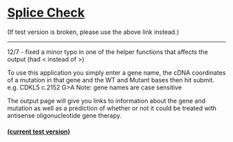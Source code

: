# [Splice Check](http://aso-amenable.ue.r.appspot.com/)
(If test version is broken, please use the above link instead.)
<hr>

12/7 - fixed a minor typo in one of the helper functions that affects the output (had < instead of >)

To use this application you simply enter a gene name, the cDNA coordinates of a mutation in that gene and
the WT and Mutant bases then hit submit.
e.g. CDKL5 c.2152 G>A
Note: gene names are case sensitive

The output page will give you links to information about the gene
and mutation as well as a prediction of whether or not it could be treated with antisense oligonucleotide
gene therapy.

#### [(current test version)](http://splicecheck.us-east-1.elasticbeanstalk.com/)